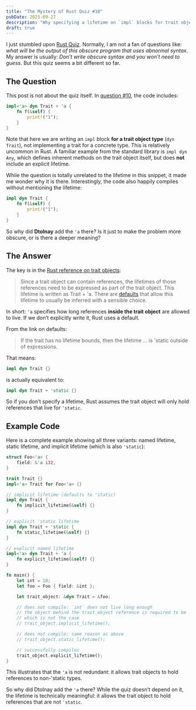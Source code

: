 ```yaml
---
title: "The Mystery of Rust Quiz #10"
pubDate: 2025-09-27
description: "Why specifying a lifetime on `impl` blocks for trait objects matters in Rust."
draft: true
---
```


I just stumbled upon [Rust Quiz](https://dtolnay.github.io/rust-quiz). Normally, I am not a fan of questions like: _what will be the output of this obscure program that uses abnormal syntax_. My answer is usually: _Don't write obscure syntax and you won't need to guess_. But this quiz seems a bit different so far.

## The Question

This post is not about the quiz itself. In [question #10](https://dtolnay.github.io/rust-quiz/10), the code includes:

```rs
impl<'a> dyn Trait + 'a {
    fn f(&self) {
        print!("1");
    }
}
```

Note that here we are writing an `impl` block **for a trait object type** (`dyn Trait`), not implementing a trait for a concrete type. This is relatively uncommon in Rust. A familiar example from the standard library is `impl dyn Any`, which defines inherent methods on the trait object itself, but does **not** include an explicit lifetime.

While the question is totally unrelated to the lifetime in this snippet, it made me wonder why it is there. Interestingly, the code also happily compiles without mentioning the lifetime:

```rs
impl dyn Trait {
    fn f(&self) {
        print!("1");
    }
}
```

So why did **Dtolnay** add the `'a` there? Is it just to make the problem more obscure, or is there a deeper meaning?

## The Answer

The key is in the [Rust reference on trait objects](https://doc.rust-lang.org/stable/reference/types/trait-object.html):

> Since a trait object can contain references, the lifetimes of those references need to be expressed as part of the trait object. This lifetime is written as Trait + 'a. There are [defaults](https://doc.rust-lang.org/stable/reference/lifetime-elision.html#default-trait-object-lifetimes) that allow this lifetime to usually be inferred with a sensible choice.

In short: `'a` specifies how long references **inside the trait object** are allowed to live. If we don’t explicitly write it, Rust uses a default.

From the link on defaults:

> If the trait has no lifetime bounds, then the lifetime ... is 'static outside of expressions.

That means:

```rs
impl dyn Trait {}
```

is actually equivalent to:

```rs
impl dyn Trait + 'static {}
```

So if you don’t specify a lifetime, Rust assumes the trait object will only hold references that live for `'static`.

## Example Code

Here is a complete example showing all three variants: named lifetime, static lifetime, and implicit lifetime (which is also `'static`):

```rs
struct Foo<'a> {
    field: &'a i32,
}

trait Trait {}
impl<'a> Trait for Foo<'a> {}

// implicit lifetime (defaults to 'static)
impl dyn Trait {
    fn implicit_lifetime(&self) {}
}

// explicit 'static lifetime
impl dyn Trait + 'static {
    fn static_lifetime(&self) {}
}

// explicit named lifetime
impl<'a> dyn Trait + 'a {
    fn explicit_lifetime(&self) {}
}

fn main() {
    let int = 10;
    let foo = Foo { field: &int };

    let trait_object: &dyn Trait = &foo;

    // does not compile: `int` does not live long enough
    // the object behind the trait_object reference is required to be 'static,
    // which is not the case
    // trait_object.implicit_lifetime();

    // does not compile: same reason as above
    // trait_object.static_lifetime();

    // successfully compiles
    trait_object.explicit_lifetime();
}
```

This illustrates that the `'a` is not redundant: it allows trait objects to hold references to non-'static types.

So why did Dtolnay add the `'a` there? While the quiz doesn’t depend on it, the lifetime is technically meaningful: it allows the trait object to hold references that are not `'static`.